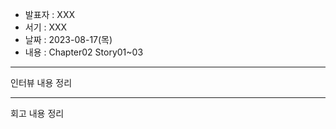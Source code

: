 - 발표자 : XXX
- 서기 : XXX
- 날짜 : 2023-08-17(목)
- 내용 : Chapter02 Story01~03

---

인터뷰 내용 정리

---

회고 내용 정리

